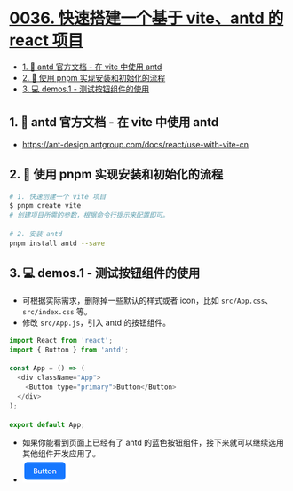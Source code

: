 # [0036. 快速搭建一个基于 vite、antd 的 react 项目](https://github.com/Tdahuyou/react/tree/main/0036.%20%E5%BF%AB%E9%80%9F%E6%90%AD%E5%BB%BA%E4%B8%80%E4%B8%AA%E5%9F%BA%E4%BA%8E%20vite%E3%80%81antd%20%E7%9A%84%20react%20%E9%A1%B9%E7%9B%AE)

<!-- region:toc -->
- [1. 🔗 antd 官方文档 - 在 vite 中使用 antd](#1--antd-官方文档---在-vite-中使用-antd)
- [2. 📒 使用 pnpm 实现安装和初始化的流程](#2--使用-pnpm-实现安装和初始化的流程)
- [3. 💻 demos.1 - 测试按钮组件的使用](#3--demos1---测试按钮组件的使用)
<!-- endregion:toc -->

## 1. 🔗 antd 官方文档 - 在 vite 中使用 antd

- https://ant-design.antgroup.com/docs/react/use-with-vite-cn

## 2. 📒 使用 pnpm 实现安装和初始化的流程

```bash
# 1. 快速创建一个 vite 项目
$ pnpm create vite
# 创建项目所需的参数，根据命令行提示来配置即可。

# 2. 安装 antd
pnpm install antd --save
```

## 3. 💻 demos.1 - 测试按钮组件的使用

- 可根据实际需求，删除掉一些默认的样式或者 icon，比如 `src/App.css`、`src/index.css` 等。
- 修改 `src/App.js`，引入 antd 的按钮组件。

```js
import React from 'react';
import { Button } from 'antd';

const App = () => (
  <div className="App">
    <Button type="primary">Button</Button>
  </div>
);

export default App;
```

- 如果你能看到页面上已经有了 antd 的蓝色按钮组件，接下来就可以继续选用其他组件开发应用了。
- ![](assets/2024-12-02-15-34-25.png)